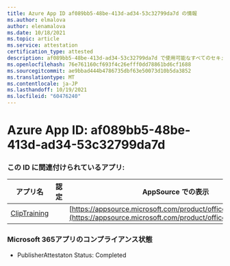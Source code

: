 ```yaml
---
title: Azure App ID af089bb5-48be-413d-ad34-53c32799da7d の情報
ms.author: elmalova
author: elenamalova
ms.date: 10/18/2021
ms.topic: article
ms.service: attestation
certification_type: attested
description: af089bb5-48be-413d-ad34-53c32799da7d で使用可能なすべてのセキュリティおよびコンプライアンス情報。
ms.openlocfilehash: 76e761160cf693f4c26efff0dd78861bd6cf1688
ms.sourcegitcommit: ae9bbad444b4786735dbf63e50073d10b5da3852
ms.translationtype: MT
ms.contentlocale: ja-JP
ms.lasthandoff: 10/19/2021
ms.locfileid: "60476240"
---
```

# <a name="azure-app-id-af089bb5-48be-413d-ad34-53c32799da7d"></a>Azure App ID: af089bb5-48be-413d-ad34-53c32799da7d


### <a name="apps-associated-with-this-id"></a>この ID に関連付けられているアプリ:
| **アプリ名** | **認定** | **AppSource での表示** |
|--------------|---------------|-----------------------|
| [ClipTraining](https://docs.microsoft.com/microsoft-365-app-certification/forward/WA200001687) |  | [https://appsource.microsoft.com/product/office/WA200001687](https://appsource.microsoft.com/product/office/WA200001687) |

### <a name="microsoft-365-app-compliance-status"></a>Microsoft 365アプリのコンプライアンス状態
- PublisherAttestaton Status: Completed
